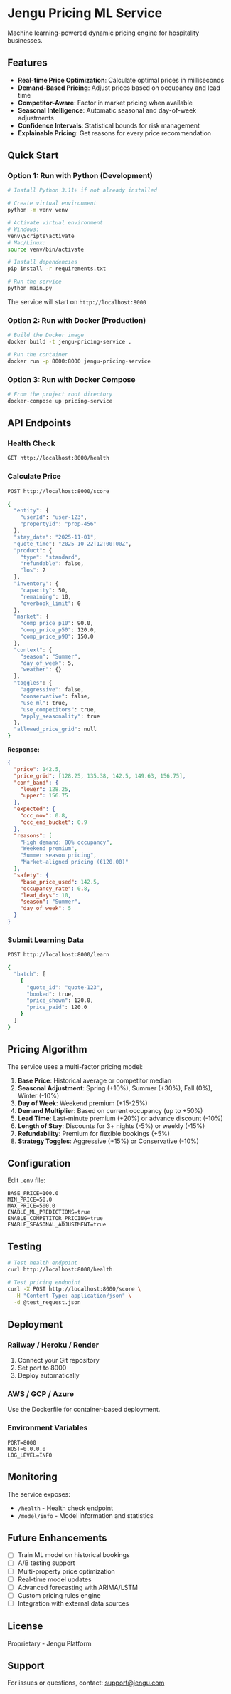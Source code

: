 # Jengu Pricing ML Service

Machine learning-powered dynamic pricing engine for hospitality businesses.

## Features

- **Real-time Price Optimization**: Calculate optimal prices in milliseconds
- **Demand-Based Pricing**: Adjust prices based on occupancy and lead time
- **Competitor-Aware**: Factor in market pricing when available
- **Seasonal Intelligence**: Automatic seasonal and day-of-week adjustments
- **Confidence Intervals**: Statistical bounds for risk management
- **Explainable Pricing**: Get reasons for every price recommendation

## Quick Start

### Option 1: Run with Python (Development)

```bash
# Install Python 3.11+ if not already installed

# Create virtual environment
python -m venv venv

# Activate virtual environment
# Windows:
venv\Scripts\activate
# Mac/Linux:
source venv/bin/activate

# Install dependencies
pip install -r requirements.txt

# Run the service
python main.py
```

The service will start on `http://localhost:8000`

### Option 2: Run with Docker (Production)

```bash
# Build the Docker image
docker build -t jengu-pricing-service .

# Run the container
docker run -p 8000:8000 jengu-pricing-service
```

### Option 3: Run with Docker Compose

```bash
# From the project root directory
docker-compose up pricing-service
```

## API Endpoints

### Health Check

```bash
GET http://localhost:8000/health
```

### Calculate Price

```bash
POST http://localhost:8000/score

{
  "entity": {
    "userId": "user-123",
    "propertyId": "prop-456"
  },
  "stay_date": "2025-11-01",
  "quote_time": "2025-10-22T12:00:00Z",
  "product": {
    "type": "standard",
    "refundable": false,
    "los": 2
  },
  "inventory": {
    "capacity": 50,
    "remaining": 10,
    "overbook_limit": 0
  },
  "market": {
    "comp_price_p10": 90.0,
    "comp_price_p50": 120.0,
    "comp_price_p90": 150.0
  },
  "context": {
    "season": "Summer",
    "day_of_week": 5,
    "weather": {}
  },
  "toggles": {
    "aggressive": false,
    "conservative": false,
    "use_ml": true,
    "use_competitors": true,
    "apply_seasonality": true
  },
  "allowed_price_grid": null
}
```

**Response:**

```json
{
  "price": 142.5,
  "price_grid": [128.25, 135.38, 142.5, 149.63, 156.75],
  "conf_band": {
    "lower": 128.25,
    "upper": 156.75
  },
  "expected": {
    "occ_now": 0.8,
    "occ_end_bucket": 0.9
  },
  "reasons": [
    "High demand: 80% occupancy",
    "Weekend premium",
    "Summer season pricing",
    "Market-aligned pricing (€120.00)"
  ],
  "safety": {
    "base_price_used": 142.5,
    "occupancy_rate": 0.8,
    "lead_days": 10,
    "season": "Summer",
    "day_of_week": 5
  }
}
```

### Submit Learning Data

```bash
POST http://localhost:8000/learn

{
  "batch": [
    {
      "quote_id": "quote-123",
      "booked": true,
      "price_shown": 120.0,
      "price_paid": 120.0
    }
  ]
}
```

## Pricing Algorithm

The service uses a multi-factor pricing model:

1. **Base Price**: Historical average or competitor median
2. **Seasonal Adjustment**: Spring (+10%), Summer (+30%), Fall (0%), Winter (-10%)
3. **Day of Week**: Weekend premium (+15-25%)
4. **Demand Multiplier**: Based on current occupancy (up to +50%)
5. **Lead Time**: Last-minute premium (+20%) or advance discount (-10%)
6. **Length of Stay**: Discounts for 3+ nights (-5%) or weekly (-15%)
7. **Refundability**: Premium for flexible bookings (+5%)
8. **Strategy Toggles**: Aggressive (+15%) or Conservative (-10%)

## Configuration

Edit `.env` file:

```env
BASE_PRICE=100.0
MIN_PRICE=50.0
MAX_PRICE=500.0
ENABLE_ML_PREDICTIONS=true
ENABLE_COMPETITOR_PRICING=true
ENABLE_SEASONAL_ADJUSTMENT=true
```

## Testing

```bash
# Test health endpoint
curl http://localhost:8000/health

# Test pricing endpoint
curl -X POST http://localhost:8000/score \
  -H "Content-Type: application/json" \
  -d @test_request.json
```

## Deployment

### Railway / Heroku / Render

1. Connect your Git repository
2. Set port to 8000
3. Deploy automatically

### AWS / GCP / Azure

Use the Dockerfile for container-based deployment.

### Environment Variables

```
PORT=8000
HOST=0.0.0.0
LOG_LEVEL=INFO
```

## Monitoring

The service exposes:

- `/health` - Health check endpoint
- `/model/info` - Model information and statistics

## Future Enhancements

- [ ] Train ML model on historical bookings
- [ ] A/B testing support
- [ ] Multi-property price optimization
- [ ] Real-time model updates
- [ ] Advanced forecasting with ARIMA/LSTM
- [ ] Custom pricing rules engine
- [ ] Integration with external data sources

## License

Proprietary - Jengu Platform

## Support

For issues or questions, contact: support@jengu.com
